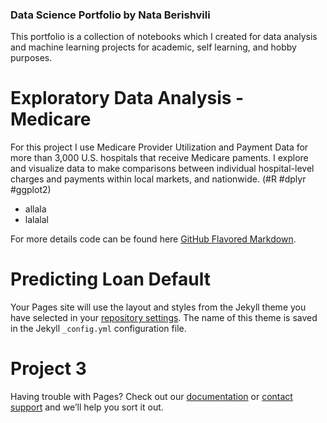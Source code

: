 ### Data Science Portfolio by Nata Berishvili

This portfolio is a collection of notebooks which I created for data analysis and machine learning projects for academic, self learning, and hobby purposes.


# Exploratory Data Analysis - Medicare

For this project I use Medicare Provider Utilization and Payment Data for more than 3,000 U.S. hospitals that receive Medicare paments. I explore and visualize data to make comparisons between individual hospital-level charges and payments within local markets, and nationwide. (#R #dplyr #ggplot2)
- allala
- lalalal


For more details code can be found here [GitHub Flavored Markdown](https://github.com/nataberishvili/k_means_clustering_R_medicare).

# Predicting Loan Default

Your Pages site will use the layout and styles from the Jekyll theme you have selected in your [repository settings](https://github.com/nataberishvili/nataberishvili.github.io/settings). The name of this theme is saved in the Jekyll `_config.yml` configuration file.

# Project 3

Having trouble with Pages? Check out our [documentation](https://help.github.com/categories/github-pages-basics/) or [contact support](https://github.com/contact) and we’ll help you sort it out.
